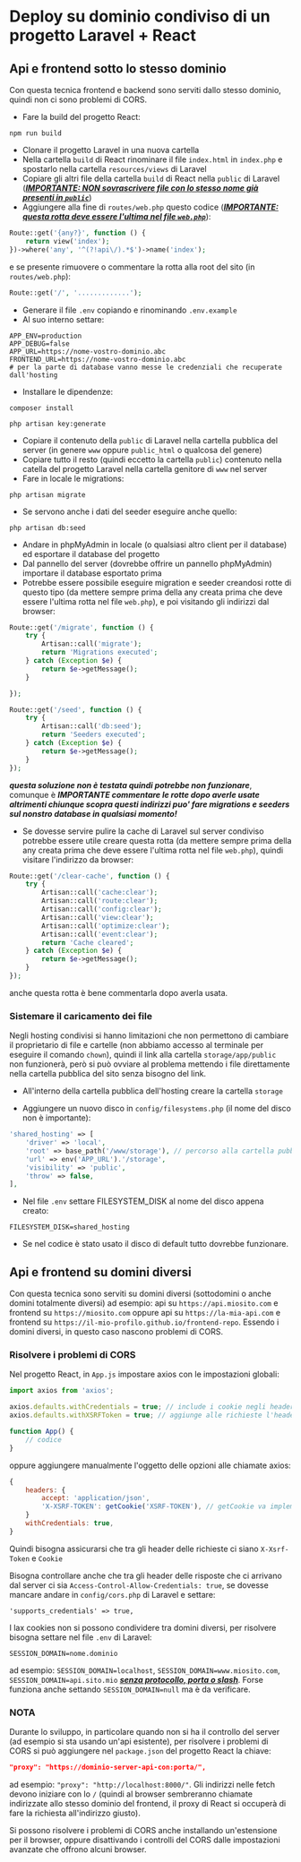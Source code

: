 # Deploy su dominio condiviso di un progetto Laravel + React

## Api e frontend sotto lo stesso dominio

Con questa tecnica frontend e backend sono serviti dallo stesso dominio, quindi non ci sono problemi di CORS.

-   Fare la build del progetto React:

```
npm run build
```

-   Clonare il progetto Laravel in una nuova cartella
-   Nella cartella `build` di React rinominare il file `index.html` in `index.php` e spostarlo nella cartella `resources/views` di Laravel
-   Copiare gli altri file della cartella `build` di React nella `public` di Laravel (<u>**_IMPORTANTE: NON sovrascrivere file con lo stesso nome già presenti in `public`_**</u>)
-   Aggiungere alla fine di `routes/web.php` questo codice (<u>**_IMPORTANTE: questa rotta deve essere l'ultima nel file `web.php`_**</u>):

```php
Route::get('{any?}', function () {
    return view('index');
})->where('any', '^(?!api\/).*$')->name('index');
```

e se presente rimuovere o commentare la rotta alla root del sito (in `routes/web.php`):

```php
Route::get('/', '.............');
```

-   Generare il file `.env` copiando e rinominando `.env.example`
-   Al suo interno settare:

```
APP_ENV=production
APP_DEBUG=false
APP_URL=https://nome-vostro-dominio.abc
FRONTEND_URL=https://nome-vostro-dominio.abc
# per la parte di database vanno messe le credenziali che recuperate dall'hosting
```

-   Installare le dipendenze:

```
composer install
```

```
php artisan key:generate
```

-   Copiare il contenuto della `public` di Laravel nella cartella pubblica del server (in genere `www` oppure `public_html` o qualcosa del genere)
-   Copiare tutto il resto (quindi eccetto la cartella `public`) contenuto nella catella del progetto Laravel nella cartella genitore di `www` nel server
-   Fare in locale le migrations:

```
php artisan migrate
```

-   Se servono anche i dati del seeder eseguire anche quello:

```
php artisan db:seed
```

-   Andare in phpMyAdmin in locale (o qualsiasi altro client per il database) ed esportare il database del progetto
-   Dal pannello del server (dovrebbe offrire un pannello phpMyAdmin) importare il database esportato prima
-   Potrebbe essere possibile eseguire migration e seeder creandosi rotte di questo tipo (da mettere sempre prima della any creata prima che deve essere l'ultima rotta nel file `web.php`), e poi visitando gli indirizzi dal browser:

```php
Route::get('/migrate', function () {
    try {
        Artisan::call('migrate');
        return 'Migrations executed';
    } catch (Exception $e) {
        return $e->getMessage();
    }

});

Route::get('/seed', function () {
    try {
        Artisan::call('db:seed');
        return 'Seeders executed';
    } catch (Exception $e) {
        return $e->getMessage();
    }
});
```

**_questa soluzione non è testata quindi potrebbe non funzionare_**, comunque è **_IMPORTANTE commentare le rotte dopo averle usate altrimenti chiunque scopra questi indirizzi puo' fare migrations e seeders sul nonstro database in qualsiasi momento!_**

-   Se dovesse servire pulire la cache di Laravel sul server condiviso potrebbe essere utile creare questa rotta (da mettere sempre prima della any creata prima che deve essere l'ultima rotta nel file `web.php`), quindi visitare l'indirizzo da browser:

```php
Route::get('/clear-cache', function () {
    try {
        Artisan::call('cache:clear');
        Artisan::call('route:clear');
        Artisan::call('config:clear');
        Artisan::call('view:clear');
        Artisan::call('optimize:clear');
        Artisan::call('event:clear');
        return 'Cache cleared';
    } catch (Exception $e) {
        return $e->getMessage();
    }
});
```

anche questa rotta è bene commentarla dopo averla usata.

### Sistemare il caricamento dei file

Negli hosting condivisi si hanno limitazioni che non permettono di cambiare il proprietario di file e cartelle (non abbiamo accesso al terminale per eseguire il comando `chown`), quindi il link alla cartella `storage/app/public` non funzionerà, però si può ovviare al problema mettendo i file direttamente nella cartella pubblica del sito senza bisogno del link.

-   All'interno della cartella pubblica dell'hosting creare la cartella `storage`

-   Aggiungere un nuovo disco in `config/filesystems.php` (il nome del disco non è importante):

```php
'shared_hosting' => [
    'driver' => 'local',
    'root' => base_path('/www/storage'), // percorso alla cartella pubblica del sito
    'url' => env('APP_URL').'/storage',
    'visibility' => 'public',
    'throw' => false,
],
```

-   Nel file `.env` settare FILESYSTEM_DISK al nome del disco appena creato:

```
FILESYSTEM_DISK=shared_hosting
```

-   Se nel codice è stato usato il disco di default tutto dovrebbe funzionare.

## Api e frontend su domini diversi

Con questa tecnica sono serviti su domini diversi (sottodomini o anche domini totalmente diversi) ad esempio:
api su `https://api.miosito.com` e frontend su `https://miosito.com` oppure api su `https://la-mia-api.com` e frontend su `https://il-mio-profilo.github.io/frontend-repo`.
Essendo i domini diversi, in questo caso nascono problemi di CORS.

### Risolvere i problemi di CORS

Nel progetto React, in `App.js` impostare axios con le impostazioni globali:

```js
import axios from 'axios';

axios.defaults.withCredentials = true; // include i cookie negli headers di ogni richiesta
axios.defaults.withXSRFToken = true; // aggiunge alle richieste l'header X-Xsrf-Token prendendo il valore dal cookie XSRF-TOKEN

function App() {
    // codice
}
```

oppure aggiungere manualmente l'oggetto delle opzioni alle chiamate axios:

```js
{
	headers: {
		accept: 'application/json',
		'X-XSRF-TOKEN': getCookie('XSRF-TOKEN'), // getCookie va implementato
	}
	withCredentials: true,
}
```

Quindi bisogna assicurarsi che tra gli header delle richieste ci siano `X-Xsrf-Token` e `Cookie`

Bisogna controllare anche che tra gli header delle risposte che ci arrivano dal server ci sia `Access-Control-Allow-Credentials: true`, se dovesse mancare andare in `config/cors.php` di Laravel e settare:

```
'supports_credentials' => true,
```

I lax cookies non si possono condividere tra domini diversi, per risolvere bisogna settare nel file `.env` di Laravel:

```
SESSION_DOMAIN=nome.dominio
```

ad esempio: `SESSION_DOMAIN=localhost`, `SESSION_DOMAIN=www.miosito.com`, `SESSION_DOMAIN=api.sito.mio` <u>**_senza protocollo, porta o slash_**</u>. Forse funziona anche settando `SESSION_DOMAIN=null` ma è da verificare.

### NOTA

Durante lo sviluppo, in particolare quando non si ha il controllo del server (ad esempio si sta usando un'api esistente), per risolvere i problemi di CORS si può aggiungere nel `package.json` del progetto React la chiave:

```json
"proxy": "https://dominio-server-api-con:porta/",
```

ad esempio: `"proxy": "http://localhost:8000/"`. Gli indirizzi nelle fetch devono iniziare con lo `/` (quindi al browser sembreranno chiamate indirizzate allo stesso dominio del frontend, il proxy di React si occuperà di fare la richiesta all'indirizzo giusto).

Si possono risolvere i problemi di CORS anche installando un'estensione per il browser, oppure disattivando i controlli del CORS dalle impostazioni avanzate che offrono alcuni browser.
